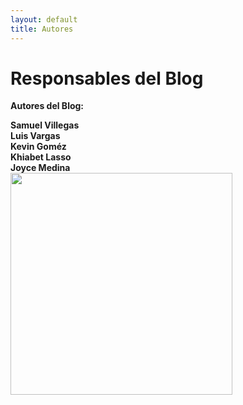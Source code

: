```yaml
---
layout: default
title: Autores
---
```


<div id="contact">
  <h1 class="pageTitle">Responsables del Blog</h1>
  <div class="contactContent">
   <p class="intro"><b>Autores del Blog:</b></p>
    <b>Samuel Villegas</b><br>
    <b>Luis Vargas</b><br>
    <b>Kevin Goméz</b><br>
    <b>Khiabet Lasso</b><br>
    <b>Joyce Medina</b><div>
 <img src="https://res.cloudinary.com/teepublic/image/private/s--Efvr6Jq8--/t_Resized%20Artwork/c_fit,g_north_west,h_954,w_954/co_36538b,e_outline:48/co_36538b,e_outline:inner_fill:48/co_ffffff,e_outline:48/co_ffffff,e_outline:inner_fill:48/co_bbbbbb,e_outline:3:1000/c_mpad,g_center,h_1260,w_1260/b_rgb:eeeeee/c_limit,f_jpg,h_630,q_90,w_630/v1467820819/production/designs/572693_1.jpg" width="355" height="355">
</div>
